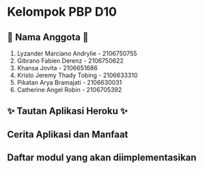 # Kelompok PBP D10

## 📌 Nama Anggota 📌
1. Lyzander Marciano Andrylie - 2106750755
2. Gibrano Fabien Derenz - 2106750622
3. Khansa Jovita - 2106651686
4. Kristo Jeremy Thady Tobing - 2106633310
5. Pikatan Arya Bramajati - 2106630031
6. Catherine Angel Robin - 2106705392

## ✨ Tautan Aplikasi Heroku ✨

## Cerita Aplikasi dan Manfaat

## Daftar modul yang akan diimplementasikan